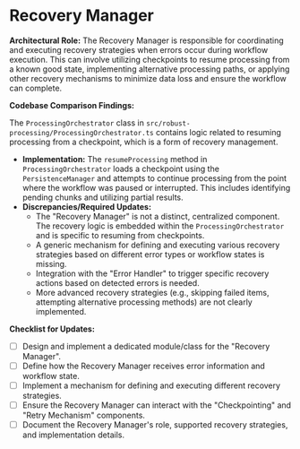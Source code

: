 # Recovery Manager

**Architectural Role:** The Recovery Manager is responsible for coordinating and executing recovery strategies when errors occur during workflow execution. This can involve utilizing checkpoints to resume processing from a known good state, implementing alternative processing paths, or applying other recovery mechanisms to minimize data loss and ensure the workflow can complete.

**Codebase Comparison Findings:**

The `ProcessingOrchestrator` class in `src/robust-processing/ProcessingOrchestrator.ts` contains logic related to resuming processing from a checkpoint, which is a form of recovery management.

*   **Implementation:** The `resumeProcessing` method in `ProcessingOrchestrator` loads a checkpoint using the `PersistenceManager` and attempts to continue processing from the point where the workflow was paused or interrupted. This includes identifying pending chunks and utilizing partial results.
*   **Discrepancies/Required Updates:**
    *   The "Recovery Manager" is not a distinct, centralized component. The recovery logic is embedded within the `ProcessingOrchestrator` and is specific to resuming from checkpoints.
    *   A generic mechanism for defining and executing various recovery strategies based on different error types or workflow states is missing.
    *   Integration with the "Error Handler" to trigger specific recovery actions based on detected errors is needed.
    *   More advanced recovery strategies (e.g., skipping failed items, attempting alternative processing methods) are not clearly implemented.

**Checklist for Updates:**

*   [ ] Design and implement a dedicated module/class for the "Recovery Manager".
*   [ ] Define how the Recovery Manager receives error information and workflow state.
*   [ ] Implement a mechanism for defining and executing different recovery strategies.
*   [ ] Ensure the Recovery Manager can interact with the "Checkpointing" and "Retry Mechanism" components.
*   [ ] Document the Recovery Manager's role, supported recovery strategies, and implementation details.